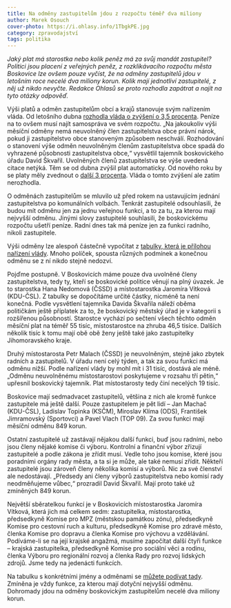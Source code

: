 ```yaml
---
title: Na odměny zastupitelům jdou z rozpočtu téměř dva miliony
author: Marek Osouch
cover-photo: https://i.ohlasy.info/1TbgkPE.jpg
category: zpravodajství
tags: politika
---
```


*Jaký plat má starostka nebo kolik peněz má za svůj mandát zastupitel? Politici jsou placení z veřejných peněz, z rozklikávacího rozpočtu města Boskovice lze ovšem pouze vyčíst, že na odměny zastupitelů jdou v letošním roce necelé dva miliony korun. Kolik mají jednotliví zastupitelé, z něj už nikdo nevyčte. Redakce Ohlasů se proto rozhodla zapátrat a najít na tyto otázky odpověď.*

Výši platů a odměn zastupitelům obcí a krajů stanovuje svým nařízením vláda. Od letošního dubna [rozhodla vláda o zvýšení o 3,5 procenta](http://domaci.ihned.cz/c1-63692580-hejtmani-starostove-i-zastupitele-si-polepsi-vlada-jim-zvysi-platy). Peníze na to ovšem musí najít samospráva ve svém rozpočtu. „Na jakoukoliv výši měsíční odměny nemá neuvolněný člen zastupitelstva obce právní nárok, pokud ji zastupitelstvo obce stanoveným způsobem neschválí. Rozhodování o stanovení výše odměn neuvolněným členům zastupitelstva obce spadá do vyhrazené působnosti zastupitelstva obce,“ vysvětlil tajemník boskovického úřadu David Škvařil. Uvolněných členů zastupitelstva se výše uvedená citace netýká. Těm se od dubna zvýšil plat automaticky. Od nového roku by se platy měly zvednout o [další 3 procenta](http://www.ceskatelevize.cz/ct24/domaci/1627040-platy-zastupitelu-v-regionech-porostou-o-tri-procenta-tak-jako-urednikum-mene-nez). Vláda o tomto zvýšení ale zatím nerozhodla.

O odměnách zastupitelům se mluvilo už před rokem na ustavujícím jednání zastupitelstva po komunálních volbách. Tenkrát zastupitelé odsouhlasili, že budou mít odměnu jen za jednu veřejnou funkci, a to za tu, za kterou mají nejvyšší odměnu. Jinými slovy zastupitelé souhlasili, že boskovickému rozpočtu ušetří peníze. Radní dnes tak má peníze jen za funkci radního, nikoli zastupitele.

Výši odměny lze alespoň částečně vypočítat z [tabulky, která je přílohou nařízení vlády](http://www.mpsv.cz/files/ip/nv37_03_priloha1.pdf). Mnoho políček, spousta různých podmínek a konečnou odměnu se z ní nikdo stejně nedozví.

Pojďme postupně. V Boskovicích máme pouze dva uvolněné členy zastupitelstva, tedy ty, kteří se boskovické politice věnují na plný úvazek. Je to starostka Hana Nedomová (ČSSD) a místostarostka Jaromíra Vítková (KDU-ČSL). Z tabulky se dopočítáme určité částky, nicméně ta není konečná. Podle vysvětlení tajemníka Davida Škvařila náleží oběma političkám ještě příplatek za to, že boskovický městský úřad je v kategorii s rozšířenou působností. Starostce vychází po sečtení všech těchto odměn měsíční plat na téměř 55 tisíc, místostarostce na zhruba 46,5 tisíce. Dalších několik tisíc k tomu mají obě obě ženy ještě také jako zastupitelky Jihomoravského kraje.

Druhý místostarosta Petr Malach (ČSSD) je neuvolněným, stejně jako zbytek radních a zastupitelů. V úřadu není celý týden, a tak za svou funkci má odměnu nižší. Podle nařízení vlády by mohl mít i 31 tisíc, dostává ale méně. „Odměnu neuvolněnému místostarostovi poskytujeme v rozsahu tří pětin,“ upřesnil boskovický tajemník. Plat místostarosty tedy činí necelých 19 tisíc.

Boskovice mají sedmadvacet zastupitelů, většina z nich ale kromě funkce zastupitele má ještě další. Pouze zastupitelem je pět lidí – Jan Machač (KDU-ČSL), Ladislav Topinka (KSČM), Miroslav Klíma (ODS), František Jimramovský (Sportovci) a Pavel Vlach (TOP 09). Za svou funkci mají měsíční odměnu 849 korun.

Ostatní zastupitelé už zastávají nějakou další funkci, buď jsou radními, nebo jsou členy nějaké komise či výboru. Kontrolní a finanční výbor zřizují zastupitelé a podle zákona je zřídit musí. Vedle toho jsou komise, které jsou poradními orgány rady města, a ta si je může, ale také nemusí zřídit. Někteří zastupitelé jsou zároveň členy několika komisí a výborů. Nic za své členství ale nedostávají. „Předsedy ani členy výborů zastupitelstva nebo komisí rady neodměňujeme vůbec,“ prozradil David Škvařil. Mají proto také už zmíněných 849 korun.

Největší sběratelkou funkcí je v Boskovicích místostarostka Jaromíra Vítková, která jich má celkem sedm: zastupitelka, místostarostka, předsedkyně Komise pro MPZ (městskou památkou zónu), předsedkyně Komise pro cestovní ruch a kulturu, předsedkyně Komise pro zdravé město, členka Komise pro dopravu a členka Komise pro výchovu a vzdělávání. Podíváme-li se na její krajské angažmá, musíme započítat další čtyři funkce – krajská zastupitelka, předsedkyně Komise pro sociální věci a rodinu, členka Výboru pro regionální rozvoj a členka Rady pro rozvoj lidských zdrojů. Jsme tedy na jedenácti funkcích.

Na tabulku s konkrétními jmény a odměnami se [můžete podívat tady](https://docs.google.com/spreadsheets/d/1Nz7hu-x1jJT_LKajPJuvJvf1kIiT0S4Prca18tagHTQ/edit?pli=1#gid=0). Zmíněna je vždy funkce, za kterou mají dotyční nejvyšší odměnu. Dohromady jdou na odměny boskovickým zastupitelům necelé dva miliony korun.
